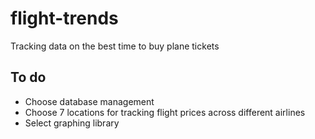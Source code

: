 # flight-trends
Tracking data on the best time to buy plane tickets

## To do
* Choose database management
* Choose 7 locations for tracking flight prices across different airlines
* Select graphing library